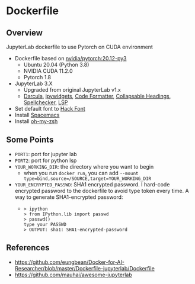# Dockerfile

## Overview
JupyterLab dockerfile to use Pytorch on CUDA environment
* Dockerfile based on [nvidia/pytorch:20.12-py3](https://docs.nvidia.com/deeplearning/frameworks/pytorch-release-notes/rel_21-02.html#rel_21.02)
  * Ubuntu 20.04 (Python 3.8)
  * NVIDIA CUDA 11.2.0
  * Pytorch 1.8
* JupyterLab 3.X
  * Upgraded from original JupyterLab v1.x
  * [Darcula](https://github.com/telamonian/theme-darcula), [ipywidgets](https://github.com/jupyter-widgets/ipywidgets), [Code Formatter](https://github.com/ryantam626/jupyterlab_code_formatter), [Collapsable Headings](https://github.com/aquirdTurtle/Collapsible_Headings), [Spellchecker](https://github.com/jupyterlab-contrib/spellchecker), [LSP](https://github.com/krassowski/jupyterlab-lsp)
* Set default font to [Hack Font](https://github.com/source-foundry/Hack)
* Install [Spacemacs](https://github.com/syl20bnr/spacemacs)
* Install [oh-my-zsh](https://ohmyz.sh/)
## Some Points
* `PORT1`: port for jupyter lab
* `PORT2`: port for python lsp
* `YOUR_WORKING_DIR`: the directory where you want to begin  
  * when you run `docker run`, you can add `--mount type=bind,source=/SOURCE,target=YOUR_WORKING_DIR`
* `YOUR_ENCRYPTED_PASSWD`: SHA1 encrypted password. I hard-code encrypted password to the dockerfile to avoid type token every time. A way to generate SHA1-encrypted password:
  * ```
    > ipython
    > from IPython.lib import passwd
    > passwd()
    type your PASSWD
    > OUTPUT: sha1: SHA1-encrypted-password
    ```
## References
* https://github.com/eungbean/Docker-for-AI-Researcher/blob/master/Dockerfile-jupyterlab/Dockerfile
* https://github.com/mauhai/awesome-jupyterlab